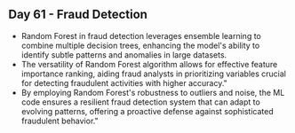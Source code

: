 ## Day 61 - Fraud Detection

- Random Forest in fraud detection leverages ensemble learning to combine multiple decision trees, enhancing the model's ability to identify subtle patterns and anomalies in large datasets.
- The versatility of Random Forest algorithm allows for effective feature importance ranking, aiding fraud analysts in prioritizing variables crucial for detecting fraudulent activities with higher accuracy."
- By employing Random Forest's robustness to outliers and noise, the ML code ensures a resilient fraud detection system that can adapt to evolving patterns, offering a proactive defense against sophisticated fraudulent behavior."
